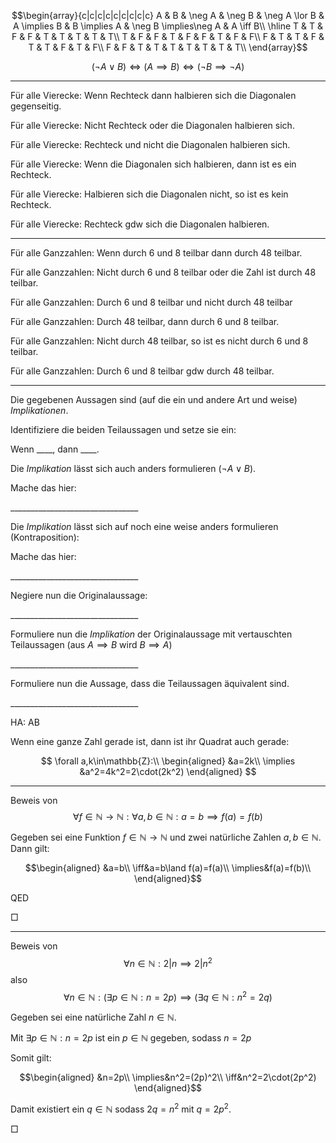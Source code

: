 $$\begin{array}{c|c|c|c|c|c|c|c|c}
A & B & \neg A & \neg B & \neg A \lor B & A \implies B & B \implies A & \neg B \implies\neg A & A \iff B\\
\hline
T & T & F & F & T & T & T & T & T\\
T & F & F & T & F & F & T & F & F\\
F & T & T & F & T & T & F & T & F\\
F & F & T & T & T & T & T & T & T\\ 
\end{array}$$

$$(\neg A \lor B) \iff (A\implies B) \iff (\neg B \implies\neg A)$$

---

Für alle Vierecke: Wenn Rechteck dann halbieren sich die Diagonalen gegenseitig.

Für alle Vierecke: Nicht Rechteck oder die Diagonalen halbieren sich.

Für alle Vierecke: Rechteck und nicht die Diagonalen halbieren sich.

Für alle Vierecke: Wenn die Diagonalen sich halbieren, dann ist es ein Rechteck.

Für alle Vierecke: Halbieren sich die Diagonalen nicht, so ist es kein Rechteck.

Für alle Vierecke: Rechteck gdw sich die Diagonalen halbieren.

---

Für alle Ganzzahlen: Wenn durch 6 und 8 teilbar dann durch 48 teilbar.

Für alle Ganzzahlen: Nicht durch 6 und 8 teilbar oder die Zahl ist durch 48 teilbar.

Für alle Ganzzahlen: Durch 6 und 8 teilbar und nicht durch 48 teilbar

Für alle Ganzzahlen: Durch 48 teilbar, dann durch 6 und 8 teilbar.

Für alle Ganzzahlen: Nicht durch 48 teilbar, so ist es nicht durch 6 und 8 teilbar.

Für alle Ganzzahlen: Durch 6 und 8 teilbar gdw durch 48 teilbar.

---

Die gegebenen Aussagen sind (auf die ein und andere Art und weise) _Implikationen_.

Identifiziere die beiden Teilaussagen und setze sie ein:

Wenn ____, dann ____.

Die _Implikation_ lässt sich auch anders formulieren ($\neg A\lor B$).

Mache das hier:

_______________________________\_

Die _Implikation_ lässt sich auf noch eine weise anders formulieren (Kontraposition):

Mache das hier:

_______________________________\_

Negiere nun die Originalaussage:

_______________________________\_

Formuliere nun die _Implikation_ der Originalaussage mit vertauschten Teilaussagen (aus $A\implies B$ wird $B\implies A$)

_______________________________\_

Formuliere nun die Aussage, dass die Teilaussagen äquivalent sind.

_______________________________\_


HA: AB

Wenn eine ganze Zahl gerade ist, dann ist ihr Quadrat auch gerade:

$$
\forall a,k\in\mathbb{Z}:\\
\begin{aligned}
&a=2k\\
\implies &a^2=4k^2=2\cdot(2k^2)
\end{aligned}
$$

---

Beweis von $$\forall f\in\mathbb{N}\rightarrow\mathbb{N}:\forall a,b\in\mathbb{N}:a=b\implies f(a)=f(b)$$

Gegeben sei eine Funktion $f\in\mathbb{N}\rightarrow\mathbb{N}$ und zwei natürliche Zahlen $a, b\in\mathbb{N}$. Dann gilt:

$$\begin{aligned}
&a=b\\
\iff&a=b\land f(a)=f(a)\\
\implies&f(a)=f(b)\\
\end{aligned}$$

QED

$\Box$

---

Beweis von $$\forall n\in\mathbb{N}:2|n\implies 2|n^2$$
also
$$\forall n\in\mathbb{N}:(\exists p\in\mathbb{N}:n=2p)\implies(\exists q\in\mathbb{N}:n^2=2q)$$

Gegeben sei eine natürliche Zahl $n\in\mathbb{N}$.

Mit $\exists p\in\mathbb{N}:n=2p$ ist ein $p\in\mathbb{N}$ gegeben, sodass $n=2p$

Somit gilt:

$$\begin{aligned}
&n=2p\\
\implies&n^2=(2p)^2\\
\iff&n^2=2\cdot(2p^2)
\end{aligned}$$

Damit existiert ein $q\in\mathbb{N}$ sodass $2q=n^2$ mit $q=2p^2$.

$\Box$